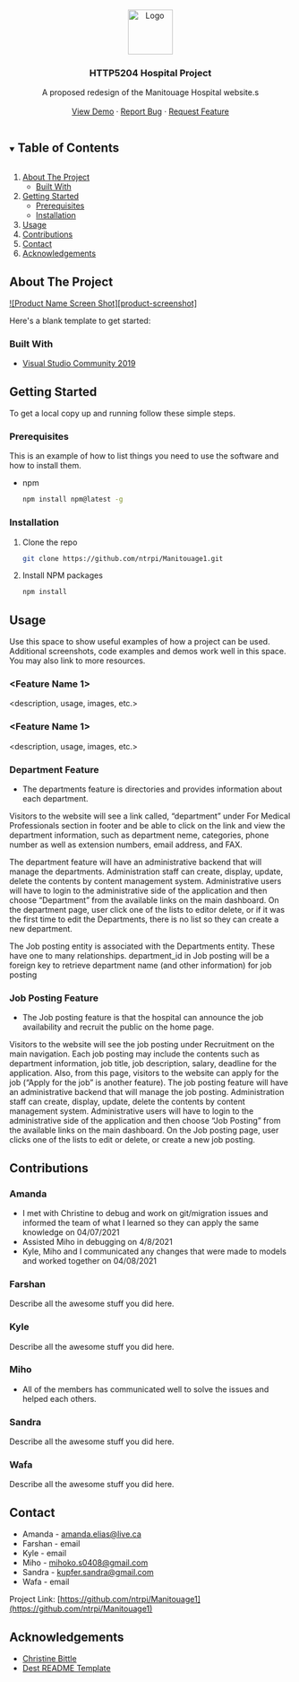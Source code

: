 <!--
*** Thanks for checking out the Best-README-Template. If you have a suggestion
*** that would make this better, please fork the repo and create a pull request
*** or simply open an issue with the tag "enhancement".
*** Thanks again! Now go create something AMAZING! :D
***
***
***
*** To avoid retyping too much info. Do a search and replace for the following:
*** ntrpi, Manitouage1, twitter_handle, email, HTTP5204 Hospital Project, A proposed redesign of the Manitouage Hospital website.
-->



<!-- PROJECT SHIELDS -->
<!--
*** I'm using markdown "reference style" links for readability.
*** Reference links are enclosed in brackets [ ] instead of parentheses ( ).
*** See the bottom of this document for the declaration of the reference variables
*** for contributors-url, forks-url, etc. This is an optional, concise syntax you may use.
*** https://www.markdownguide.org/basic-syntax/#reference-style-links
-->

<!-- PROJECT LOGO -->
<br />
<p align="center">
  <a href="https://github.com/ntrpi/Manitouage1">
    <img src="images/logo.png" alt="Logo" width="80" height="80">
  </a>

  <h3 align="center">HTTP5204 Hospital Project</h3>

  <p align="center">
    A proposed redesign of the Manitouage Hospital website.s
    <br />
    <br />
    <a href="https://github.com/ntrpi/Manitouage1">View Demo</a>
    ·
    <a href="https://github.com/ntrpi/Manitouage1/issues">Report Bug</a>
    ·
    <a href="https://github.com/ntrpi/Manitouage1/issues">Request Feature</a>
  </p>
</p>



<!-- TABLE OF CONTENTS -->
<details open="open">
  <summary><h2 style="display: inline-block">Table of Contents</h2></summary>
  <ol>
    <li>
      <a href="#about-the-project">About The Project</a>
      <ul>
        <li><a href="#built-with">Built With</a></li>
      </ul>
    </li>
    <li>
      <a href="#getting-started">Getting Started</a>
      <ul>
        <li><a href="#prerequisites">Prerequisites</a></li>
        <li><a href="#installation">Installation</a></li>
      </ul>
    </li>
    <li><a href="#usage">Usage</a></li>
    <li><a href="#contributing">Contributions</a></li>
    <li><a href="#contact">Contact</a></li>
    <li><a href="#acknowledgements">Acknowledgements</a></li>
  </ol>
</details>



<!-- ABOUT THE PROJECT -->
## About The Project

[![Product Name Screen Shot][product-screenshot]](https://example.com)

Here's a blank template to get started:


### Built With

* [Visual Studio Community 2019](https://visualstudio.microsoft.com/vs/community/)


<!-- GETTING STARTED -->
## Getting Started

To get a local copy up and running follow these simple steps.

### Prerequisites

This is an example of how to list things you need to use the software and how to install them.
* npm
  ```sh
  npm install npm@latest -g
  ```

### Installation

1. Clone the repo
   ```sh
   git clone https://github.com/ntrpi/Manitouage1.git
   ```
2. Install NPM packages
   ```sh
   npm install
   ```


<!-- USAGE EXAMPLES -->
## Usage

Use this space to show useful examples of how a project can be used. Additional screenshots, code examples and demos work well in this space. You may also link to more resources.

### <Feature Name 1>
<description, usage, images, etc.>

### <Feature Name 1>
<description, usage, images, etc.>

### Department Feature
- The departments feature is directories and provides information about each department.

Visitors to the website will see a link called, “department” under For Medical Professionals section in footer and be able to click on the link and view the department information, such as department neme, categories, phone number as well as extension numbers, email address, and FAX.

The department feature will have an administrative backend that will manage the departments. Administration staff can create, display, update, delete the contents by content management system. Administrative users will have to login to the administrative side of the application and then choose “Department” from the available links on the main dashboard. On the department page, user click one of the lists to editor delete, or if it was the first time to edit the Departments, there is no list so they can create a new department.

The Job posting entity is associated with the Departments entity. These have one to many relationships. department_id in Job posting will be a foreign key to retrieve department name (and other information) for job posting

### Job Posting Feature
- The Job posting feature is that the hospital can announce the job availability and recruit the public on the home page.

Visitors to the website will see the job posting under Recruitment on the main navigation. Each job posting may include the contents such as department information, job title, job description, salary, deadline for the application. Also, from this page, visitors to the website can apply for the job (“Apply for the job” is another feature).
The job posting feature will have an administrative backend that will manage the job posting. Administration staff can create, display, update, delete the contents by content management system. Administrative users will have to login to the administrative side of the application and then choose “Job Posting” from the available links on the main dashboard. On the Job posting page, user clicks one of the lists to edit or delete, or create a new job posting.

<!-- CONTRIBUTING -->
## Contributions

### Amanda
- I met with Christine to debug and work on git/migration issues and informed the team of what I learned so they can apply the same knowledge on 04/07/2021
- Assisted Miho in debugging on 4/8/2021
- Kyle, Miho and I communicated any changes that were made to models and worked together on 04/08/2021

### Farshan
Describe all the awesome stuff you did here.


### Kyle
Describe all the awesome stuff you did here.


### Miho
- All of the members has communicated well to solve the issues and helped each others.

### Sandra
Describe all the awesome stuff you did here.


### Wafa
Describe all the awesome stuff you did here.





<!-- CONTACT -->
## Contact

- Amanda - amanda.elias@live.ca
- Farshan - email
- Kyle - email
- Miho - mihoko.s0408@gmail.com
- Sandra - kupfer.sandra@gmail.com
- Wafa - email



Project Link: [https://github.com/ntrpi/Manitouage1](https://github.com/ntrpi/Manitouage1)


<!-- ACKNOWLEDGEMENTS -->
## Acknowledgements

* [Christine Bittle](https://github.com/christinebittle)
* [Dest README Template](https://github.com/othneildrew/Best-README-Template)




<!-- MARKDOWN LINKS & IMAGES -->
<!-- https://www.markdownguide.org/basic-syntax/#reference-style-links -->
[contributors-shield]: https://img.shields.io/github/contributors/ntrpi/repo.svg?style=for-the-badge
[contributors-url]: https://github.com/ntrpi/repo/graphs/contributors
[forks-shield]: https://img.shields.io/github/forks/ntrpi/repo.svg?style=for-the-badge
[forks-url]: https://github.com/ntrpi/repo/network/members
[stars-shield]: https://img.shields.io/github/stars/ntrpi/repo.svg?style=for-the-badge
[stars-url]: https://github.com/ntrpi/repo/stargazers
[issues-shield]: https://img.shields.io/github/issues/ntrpi/repo.svg?style=for-the-badge
[issues-url]: https://github.com/ntrpi/repo/issues
[license-shield]: https://img.shields.io/github/license/ntrpi/repo.svg?style=for-the-badge
[license-url]: https://github.com/ntrpi/repo/blob/master/LICENSE.txt
[linkedin-shield]: https://img.shields.io/badge/-LinkedIn-black.svg?style=for-the-badge&logo=linkedin&colorB=555
[linkedin-url]: https://linkedin.com/in/ntrpi

